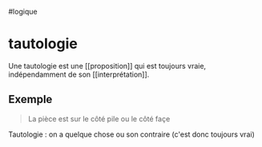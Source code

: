 #logique 
# tautologie

Une tautologie est une [[proposition]] qui est toujours vraie, indépendamment de son [[interprétation]].

## Exemple
> La pièce est sur le côté pile ou le côté façe

Tautologie : on a quelque chose ou son contraire (c'est donc toujours vrai)
